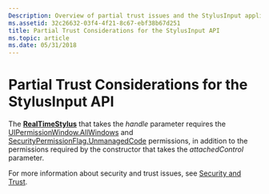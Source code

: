 ```yaml
---
Description: Overview of partial trust issues and the StylusInput application programming interface (API).
ms.assetid: 32c26632-03f4-4f21-8c67-ebf38b67d251
title: Partial Trust Considerations for the StylusInput API
ms.topic: article
ms.date: 05/31/2018
---
```


# Partial Trust Considerations for the StylusInput API

The [**RealTimeStylus**](realtimestylus-class.md) that takes the *handle* parameter requires the [UIPermissionWindow.AllWindows](/dotnet/api/system.security.permissions.uipermissionwindow?view=dotnet-plat-ext-3.1) and [SecurityPermissionFlag.UnmanagedCode](/previous-versions/windows/) permissions, in addition to the permissions required by the constructor that takes the *attachedControl* parameter.

For more information about security and trust issues, see [Security and Trust](security-and-trust.md).

 

 